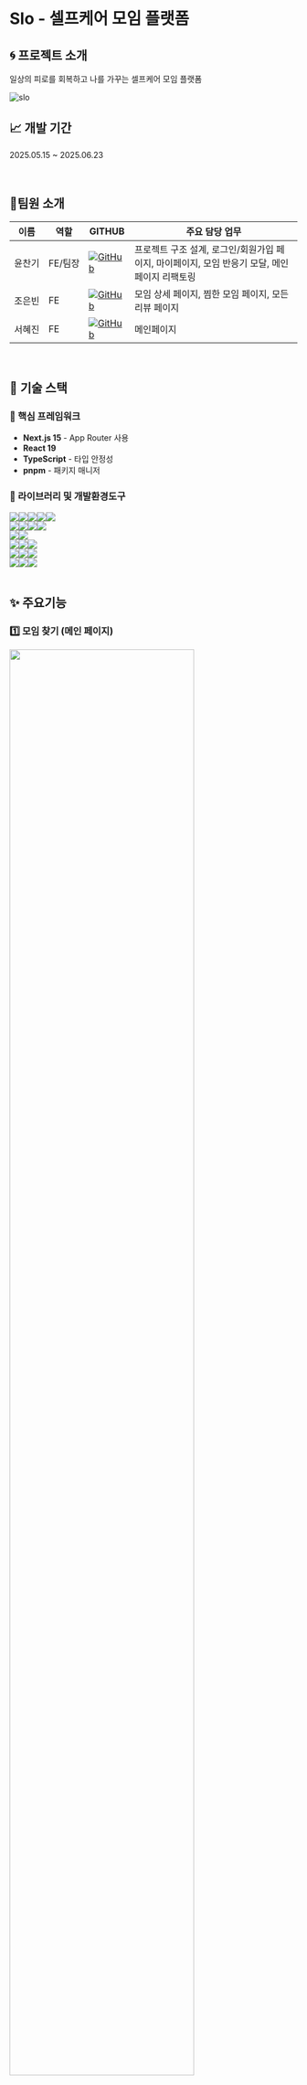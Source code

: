 # Slo - 셀프케어 모임 플랫폼

## 🌀 프로젝트 소개

일상의 피로를 회복하고 나를 가꾸는 셀프케어 모임 플랫폼

![slo](https://github.com/user-attachments/assets/646533aa-1334-4f15-9c4b-0bae21daf86c)

## 📈 개발 기간

2025.05.15 ~ 2025.06.23

<br>

## 👥팀원 소개

<table>
  <thead>
    <tr>
      <th>이름</th>
      <th>역할</th>
      <th>GITHUB</th>
      <th>주요 담당 업무</th>
    </tr>
  </thead>
  <tbody>
    <tr>
      <td style="white-space: nowrap;">윤찬기</td>
      <td style="white-space: nowrap;">FE/팀장</td>
      <td><a href="https://github.com/smd995">
  <img src="https://img.shields.io/badge/github-181717?style=for-the-badge&logo=github&logoColor=white" alt="GitHub">
</a></td>
      <td>프로젝트 구조 설계, 로그인/회원가입 페이지, 마이페이지, 모임 반응기 모달, 메인페이지 리팩토링</td>
    </tr>
    <tr>
      <td style="white-space: nowrap;">조은빈</td>
      <td>FE</td>
      <td><a href="https://github.com/iambean-git">
  <img src="https://img.shields.io/badge/github-181717?style=for-the-badge&logo=github&logoColor=white" alt="GitHub">
</a></td>
      <td>모임 상세 페이지, 찜한 모임 페이지, 모든 리뷰 페이지</td>
    </tr>
    <tr>
      <td style="white-space: nowrap;">서혜진</td>
      <td>FE</td>
      <td><a href="https://github.com/pluminary">
  <img src="https://img.shields.io/badge/github-181717?style=for-the-badge&logo=github&logoColor=white" alt="GitHub">
</a></td>
      <td>메인페이지</td>
    </tr>
  </tbody>
</table>

<br>

## 🔧 기술 스택

### 🎯 핵심 프레임워크

- **Next.js 15** - App Router 사용
- **React 19**
- **TypeScript** - 타입 안정성
- **pnpm** - 패키지 매니저

### 📡 라이브러리 및 개발환경도구

<div style='display:flex; align-items:center'>
    <img src="https://img.shields.io/badge/Tailwind CSS-06B6D4?style=flat-square&logo=TailwindCSS&logoColor=white">
    <img src="https://img.shields.io/badge/clsx-000000?style=flat-square&logo=clsx&logoColor=white">
    <img src="https://img.shields.io/badge/Lucide-F56565?style=flat-square&logo=lucide&logoColor=white">
    <img src="https://img.shields.io/badge/Motion-0055FF?style=flat-square&logo=motion&logoColor=white">
    <img src="https://img.shields.io/badge/react toastify-000000?style=flat-square&logo=clsx&logoColor=white">
</div>

<div style='display:flex; align-items:center'>
    <img src="https://img.shields.io/badge/Axios-5A29E4?style=flat-square&logo=Axios&logoColor=white">
    <img src="https://img.shields.io/badge/swr-F05138?style=flat-square&logo=swr&logoColor=white">
    <img src="https://img.shields.io/badge/Zustand-4a2c2a?style=flat-square&logo=Zustand&logoColor=white">
    <img src="https://img.shields.io/badge/dayjs-334455?style=flat-square&logo=dayjs&logoColor=white">
</div>
<div style='display:flex; align-items:center'>
    <img src="https://img.shields.io/badge/React Hook Form-EC5990?style=flat-square&logo=react-hook-form&logoColor=white">
    <img src="https://img.shields.io/badge/React Intersection Library-000000?style=flat-square">
</div>
<div style='display:flex; align-items:center'>
    <img src="https://img.shields.io/badge/Vitest-6E9F18?style=flat-square&logo=vitest&logoColor=white">
    <img src="https://img.shields.io/badge/Testing Library React-E33332?style=flat-square&logo=testinglibrary&logoColor=white"> 
    <img src="https://img.shields.io/badge/MSW-FF6A33?style=flat-square&logo=mockserviceworker&logoColor=white">
</div>
<div style='display:flex; align-items:center'>
    <img src="https://img.shields.io/badge/ESLint-4B32C3?style=flat-square&logo=eslint&logoColor=white">
    <img src="https://img.shields.io/badge/Prettier-F7B93E?style=flat-square&logo=prettier&logoColor=black">
    <img src="https://img.shields.io/badge/husky-273A60?style=flat-square&logo=husky&logoColor=black">
</div>
<div style='display:flex; align-items:center'>
    <img src="https://img.shields.io/badge/Git-F05032?style=flat-square&logo=git&logoColor=white"> 
    <img src="https://img.shields.io/badge/Notion-41454A?style=flat-square&logo=notion&logoColor=white"> 
    <img src="https://img.shields.io/badge/Vercel-000000?style=flat-square&logo=vercel&logoColor=white"> 
</div>

<br>

## ✨ 주요기능

### 1️⃣ 모임 찾기 (메인 페이지)

<img src="https://github.com/user-attachments/assets/e12069b4-5668-467d-952b-11649a52a0e1" width="80%">

> 다른 유저와 함께 참여할 프로그램 모임 목록을 탐색할 수 있습니다.

- 모임은 메인, 서브 카테고리로 분류되어 있습니다. (요가, 명상, 원데이클래스)
- 원하는 지역, 날짜에 대해 `필터링` 및 마감 임박, 참여 인원순으로 `정렬`할 수 있습니다.
- 초기 10개의 목록을 불러오고, 이후 `무한스크롤`을 통해 모임 목록을 추가적으로 확인 가능합니다.

### 2️⃣ 모임 만들기

<img src="https://github.com/user-attachments/assets/bb03245e-b3e8-429b-b392-27e3ff646444" width="80%">

> 메인 페이지의 "모임 만들기" 버튼을 통해 모임을 생성할 수 있습니다.

### 3️⃣ 모임 상세 페이지

<img src="https://github.com/user-attachments/assets/3969fb17-b0c9-4282-9c37-0355ba6fa609" width="45%">
<img src="https://github.com/user-attachments/assets/9b6183ce-80ca-4e83-a15b-f9eafd601030" width="45%">

> 모임 상세 정보를 확인할 수 있습니다.

- 모임의 정보, 참여 유저, 다른 유저의 리뷰 등을 확인할 수 있습니다.
- 리뷰 목록은 `페이지네이션`으로 구현되어 있습니다.
- "참여하기" 버튼을 통해 모임에 참여할 수 있으며, 비로그인 유저는 팝업과 함께 로그인 페이지로 이동합니다.
- 주최자는 모임을 취소/공유할 수 있습니다.

### 4️⃣ 찜한 모임

<img src="https://github.com/user-attachments/assets/19a4dcbe-5e7a-40d1-9c56-83f04a16866c" width="80%">

> 찜 해놓은 모임 목록을 확인할 수 있습니다.

- 웹 스토리지 활용으로 비로그인 유저도 찜하기 기능을 사용할 수 있습니다.
- 찜하기 버튼을 다시 클릭하여 찜하기를 해제할 수 있습니다.

### 5️⃣ 모든 리뷰

<img src="https://github.com/user-attachments/assets/19a4dcbe-5e7a-40d1-9c56-83f04a16866c" width="80%">

> 원하는 모임 종류에 대해 다른 유저가 작성한 리뷰 점수와 내용을 확인할 수 있습니다.

- 원하는 지역, 날짜 `필터링` 및 최신순, 리뷰 높은 순, 참여 인원 순으로 `정렬`할 수 있습니다.
- `무한 스크롤`을 통해 리뷰 목록을 추가로 확인할 수 있습니다.

### 6️⃣ 마이페이지

> 내 프로필 관리 및 내가 신청한 모임 목록을 확인하고 리뷰를 작성할 수 있습니다.

**프로필 수정**

<img src="https://github.com/user-attachments/assets/25f96839-d029-4c65-bbb4-3f4c1bc72f55" width="60%">

**나의 모임**

<img src="https://github.com/user-attachments/assets/4388d6cd-3943-44e7-bc32-50aed8eb268c" width="60%">

- 내가 신청한 모임들을 목록으로 확인하고 리뷰를 작성할 수 있습니다.

**나의 리뷰**

<img src="https://github.com/user-attachments/assets/be271fb5-d89a-4280-9880-b504032192cf" width="45%">
<img src="https://github.com/user-attachments/assets/17bc4147-9d4d-477e-a949-534bd2844f85" width="45%">

- 작성 가능한 리뷰 목록과 작성한 리뷰 목록을 확인할 수 있습니다.

**내가 만든 모임**

<img src="https://github.com/user-attachments/assets/79df4a8f-ddbe-4763-af2a-c9b3ee564e29" width="60%">

- 내가 만든 모임들을 목록으로 확인할 수 있습니다.

### 7️⃣ 로그인 및 회원가입

<img src="https://github.com/user-attachments/assets/64319621-63b7-4397-80b7-c2fdeb822df9" width="45%">
<img src="https://github.com/user-attachments/assets/d7b9b5fc-b846-41dc-b55a-4e3a15186272" width="45%">

> 계정 생성 및 로그인, 유효성 검사를 수행합니다.

<br>

### 8️⃣ 기타

✅ 해당 프로젝트는 반응형으로 제작되어 모바일, 태플릿, PC 모든 환경에서 사용 가능합니다.

<img src="https://github.com/user-attachments/assets/2df00846-2091-480c-a621-f780061dcb50" width="30%">
<img src="https://github.com/user-attachments/assets/a08d2bba-ba9b-414e-9d73-1077d3d953b5" width="30%">
<img src="https://github.com/user-attachments/assets/67931797-c89b-43c6-9b2d-dbcc6b4941a3" width="30%">

<br>

## 🗂️ 프로젝트 구조

```
src/
├── app/                # Next.js App Router
│   ├── (auth)/
│   ├── (detail)/
│   ├── liked/
│   ├── mypage/
│   ├── reviews/
│   ├── page.tsx
│   └── layout.tsx
├── components/         # React 컴포넌트
│   ├── atom/
│   ├── icons/
│   ├── molecules/
│   ├── organisms/
│   ├── providers/
│   └── skeleton/
├── constants/          # 상수 모음
├── effect/             # API 호출 등 부수효과 함수
├── entity/             # 백엔드 json 매핑 객체
├── hooks/              # 커스텀 훅
├── lib/                # 유틸리티 함수
├── stores/             # Zustand 상태 관리
└── types/              # TypeScript 타입 정의
```

<br>

## 📊 주요 성과 지표

- **개발 완료 기능**: 10 / 10
- **코드 품질**: TypeScript 적용률 96.1%
- **성능**: 페이지 로딩 속도 2초 이하
- **반응형**: 모바일/데스크톱 완벽 지원
